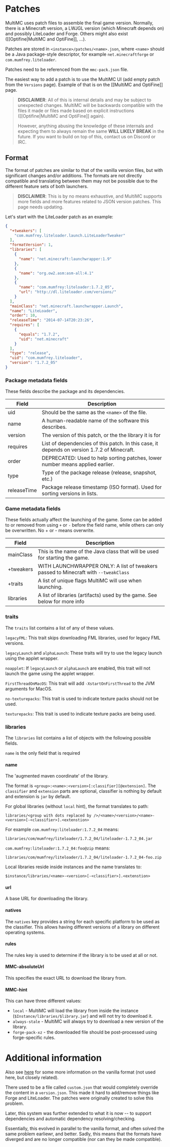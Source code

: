 # Patches 
MultiMC uses patch files to assemble the final game version. Normally, there is a Minecraft version, a LWJGL version (which Minecraft depends on) and possibly LiteLoader and Forge. Others might also exist ([[Optifine|MultiMC and OptiFine]], ...).

Patches are stored in `<instance>/patches/<name>.json`, where `<name>` should be a Java package-style descriptor, for example `net.minecraftforge` or `com.mumfrey.liteloader`.

Patches need to be referenced from the `mmc-pack.json` file.

The easiest way to add a patch is to use the MultiMC UI (add empty patch from the `Versions` page). Example of that is on the [[MultiMC and OptiFine]] page.

> **DISCLAIMER**: All of this is internal details and may be subject to unexpected changes. MultiMC will be backwards compatible with the files it made or files made based on explicit instructions ([[Optifine|MultiMC and OptiFine]] again). 
>
> However, anything abusing the knowledge of these internals and expecting them to always remain the same **WILL LIKELY BREAK** in the future. If you want to build on top of this, contact us on Discord or IRC.

## Format

The format of patches are similar to that of the vanilla version files, but with significant changes and/or additions. The formats are not directly compatible and translating between them may not be possible due to the different feature sets of both launchers.

> **DISCLAIMER**: This is by no means exhaustive, and MultiMC supports more fields and more features related to JSON version patches. This page needs updating.

Let's start with the LiteLoader patch as an example:

```json
{
  "+tweakers": [
    "com.mumfrey.liteloader.launch.LiteLoaderTweaker"
  ],
  "formatVersion": 1,
  "libraries": [
    {
      "name": "net.minecraft:launchwrapper:1.9"
    },
    {
      "name": "org.ow2.asm:asm-all:4.1"
    },
    {
      "name": "com.mumfrey:liteloader:1.7.2_05",
      "url": "http://dl.liteloader.com/versions/"
    }
  ],
  "mainClass": "net.minecraft.launchwrapper.Launch",
  "name": "LiteLoader",
  "order": 10,
  "releaseTime": "2014-07-14T20:23:26",
  "requires": [
    {
      "equals": "1.7.2",
      "uid": "net.minecraft"
    }
  ],
  "type": "release",
  "uid": "com.mumfrey.liteloader",
  "version": "1.7.2_05"
}
```
### Package metadata fields

These fields describe the package and its dependencies.

| Field | Description |
| --- | --- |
| uid | Should be the same as the `<name>` of the file. |
| name | A human-readable name of the software this describes. |
| version | The version of this patch, or the the library it is for |
| requires | List of dependencies of this patch. In this case, it depends on version 1.7.2 of Minecraft. | 
| order | DEPRECATED: Used to help sorting patches, lower number means applied earlier. |
| type | Type of the package release (release, snapshot, etc.) |
| releaseTime | Package release timestamp (ISO format). Used for sorting versions in lists. |

### Game metadata fields

These fields actually affect the launching of the game. Some can be added to or removed from using `+` or `-` before the field name, while others can only be overwritten. No + or - means overwrite.

| Field | Description |
| --- | --- |
| mainClass | This is the name of the Java class that will be used for starting the game. |
| +tweakers | WITH LAUNCHWRAPPER ONLY: A list of tweakers passed to Minecraft with `--tweakClass` |
| +traits   | A list of unique flags MultiMC will use when launching. |
| libraries | A list of libraries (artifacts) used by the game. See below for more info |

### traits

The `traits` list contains a list of any of these values.

`legacyFML`: This trait skips downloading FML libraries, used for legacy FML versions.

`legacyLaunch` and `alphaLaunch`: These traits will try to use the legacy launch using the applet wrapper.

`noapplet`: If `legacyLaunch` or `alphaLaunch` are enabled, this trait will not launch the game using the applet wrapper.

`FirstThreadOnMacOS`: This trait will add `-XstartOnFirstThread` to the JVM arguments for MacOS.

`no-texturepacks`: This trait is used to indicate texture packs should not be used.

`texturepacks`: This trait is used to indicate texture packs are being used.

### libraries

The `libraries` list contains a list of objects with the following possible fields.

`name` is the only field that is required

#### name

The 'augmented maven coordinate' of the library.

The format is `<group>:<name>:<version>[:classifier][@extension]`.
The `classifier` and `extension` parts are optional, classifier is nothing by default and extension is `jar` by default.

For global libraries (without `local` hint), the format translates to path:
```
libraries/<group with dots replaced by />/<name>/<version>/<name>-<version>[-<classifier>].<extenstion>
```

For example `com.mumfrey:liteloader:1.7.2_04` means:
```
libraries/com/mumfrey/liteloader/1.7.2_04/liteloader-1.7.2_04.jar
```

`com.mumfrey:liteloader:1.7.2_04:foo@zip` means:
```
libraries/com/mumfrey/liteloader/1.7.2_04/liteloader-1.7.2_04-foo.zip
```

Local libraries reside inside instances and the name translates to:
```
$instance/libraries/<name>-<version>[-<classifier>].<extenstion>
```

#### url

A base URL for downloading the library.

#### natives

The `natives` key provides a string for each specific platform to be used as the classifier. This allows having different versions of a library on different operating systems.

#### rules

The rules key is used to determine if the library is to be used at all or not.

#### MMC-absoluteUrl

This specifies the exact URL to download the library from.

#### MMC-hint

This can have three different values:
* `local` - MultiMC will load the library from inside the instance (`$Instance/libraries/$library.jar`) and will not try to download it.
* `always-stale` - MultiMC will always try to download a new version of the library.
* `forge-pack-xz` - the downloaded file should be post-processed using forge-specific rules.

# Additional information
Also see [here](http://wiki.vg/Game_Files) for some more information on the vanilla format (not used here, but closely related).

There used to be a file called `custom.json` that would completely override the content in a `version.json`. This made it hard to add/remove things like Forge and LiteLoader. The patches were originally created to solve this problem.

Later, this system was further extended to what it is now -- to support dependencies and automatic dependency resolving/checking.

Essentially, this evolved in parallel to the vanilla format, and often solved the same problem earliewr, and better. Sadly, this means that the formats have diverged and are no longer compatible (nor can they be made compatible).
